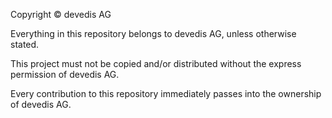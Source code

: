 Copyright © devedis AG

Everything in this repository belongs to devedis AG, unless otherwise stated.

This project must not be copied and/or distributed without the express permission of devedis AG.

Every contribution to this repository immediately passes into the ownership of devedis AG.
